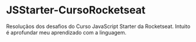 # JSStarter-CursoRocketseat
Resoluçãos dos desafios do Curso JavaScript Starter da Rocketseat. Intuito é aprofundar meu aprendizado com a linguagem.
